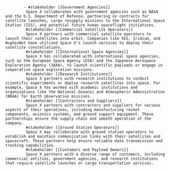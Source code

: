 			- #stakeholder [[Government Agencies]]
			 Space X collaborates with government agencies such as NASA and the U.S. Department of Defense, partnering on contracts for satellite launches, cargo resupply missions to the International Space Station (ISS), and potential future human spaceflight initiatives.
			 #stakeholder [[Commercial Satellite Operators]]
			 Space X partners with commercial satellite operators to launch their satellites into orbit. Companies like SES, Iridium, and HughesNet have utilized Space X's launch services to deploy their satellite constellations.
			 #stakeholder [[International Space Agencies]]
			 Space X has collaborated with international space agencies, such as the European Space Agency (ESA) and the Japanese Aerospace Exploration Agency (JAXA), to launch scientific payloads or engage in cooperative space exploration missions.
			 #stakeholder [[Research Institutions]]
			 Space X partners with research institutions to conduct scientific experiments or deploy research satellites into space. For example, Space X has worked with academic institutions and organizations like the National Oceanic and Atmospheric Administration (NOAA) for Earth observation missions.
			 #stakeholder [[Contractors and Suppliers]]
			 Space X partners with contractors and suppliers for various aspects of their operations, including manufacturing rocket components, avionics systems, and ground support equipment. These partnerships ensure the supply chain and smooth operation of the company.
			 #stakeholder [[Ground Station Operators]]
			 Space X may collaborate with ground station operators to establish and maintain communication links with their satellites and spacecraft. These partners help ensure reliable data transmission and tracking capabilities.
			 #stakeholder [[Customers and Payload Owners]]
			 Space X partners with a diverse range of customers, including commercial entities, government agencies, and research institutions that require satellite launches or cargo transportation services.




